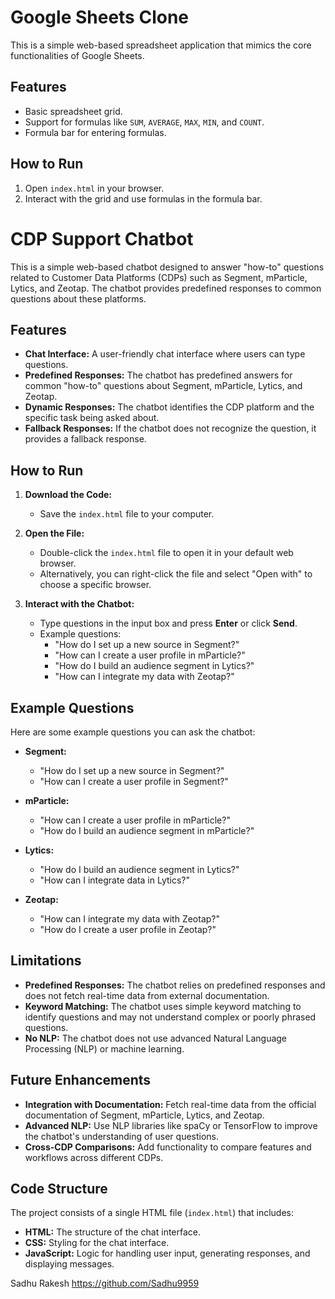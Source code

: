 # Google Sheets Clone

This is a simple web-based spreadsheet application that mimics the core functionalities of Google Sheets.

## Features
- Basic spreadsheet grid.
- Support for formulas like `SUM`, `AVERAGE`, `MAX`, `MIN`, and `COUNT`.
- Formula bar for entering formulas.

## How to Run
1. Open `index.html` in your browser.
2. Interact with the grid and use formulas in the formula bar.
   


# CDP Support Chatbot

This is a simple web-based chatbot designed to answer "how-to" questions related to Customer Data Platforms (CDPs) such as Segment, mParticle, Lytics, and Zeotap. The chatbot provides predefined responses to common questions about these platforms.

## Features

- **Chat Interface:** A user-friendly chat interface where users can type questions.
- **Predefined Responses:** The chatbot has predefined answers for common "how-to" questions about Segment, mParticle, Lytics, and Zeotap.
- **Dynamic Responses:** The chatbot identifies the CDP platform and the specific task being asked about.
- **Fallback Responses:** If the chatbot does not recognize the question, it provides a fallback response.

## How to Run

1. **Download the Code:**
   - Save the `index.html` file to your computer.

2. **Open the File:**
   - Double-click the `index.html` file to open it in your default web browser.
   - Alternatively, you can right-click the file and select "Open with" to choose a specific browser.

3. **Interact with the Chatbot:**
   - Type questions in the input box and press **Enter** or click **Send**.
   - Example questions:
     - "How do I set up a new source in Segment?"
     - "How can I create a user profile in mParticle?"
     - "How do I build an audience segment in Lytics?"
     - "How can I integrate my data with Zeotap?"

## Example Questions

Here are some example questions you can ask the chatbot:

- **Segment:**
  - "How do I set up a new source in Segment?"
  - "How can I create a user profile in Segment?"

- **mParticle:**
  - "How can I create a user profile in mParticle?"
  - "How do I build an audience segment in mParticle?"

- **Lytics:**
  - "How do I build an audience segment in Lytics?"
  - "How can I integrate data in Lytics?"

- **Zeotap:**
  - "How can I integrate my data with Zeotap?"
  - "How do I create a user profile in Zeotap?"

## Limitations

- **Predefined Responses:** The chatbot relies on predefined responses and does not fetch real-time data from external documentation.
- **Keyword Matching:** The chatbot uses simple keyword matching to identify questions and may not understand complex or poorly phrased questions.
- **No NLP:** The chatbot does not use advanced Natural Language Processing (NLP) or machine learning.

## Future Enhancements

- **Integration with Documentation:** Fetch real-time data from the official documentation of Segment, mParticle, Lytics, and Zeotap.
- **Advanced NLP:** Use NLP libraries like spaCy or TensorFlow to improve the chatbot's understanding of user questions.
- **Cross-CDP Comparisons:** Add functionality to compare features and workflows across different CDPs.

## Code Structure

The project consists of a single HTML file (`index.html`) that includes:
- **HTML:** The structure of the chat interface.
- **CSS:** Styling for the chat interface.
- **JavaScript:** Logic for handling user input, generating responses, and displaying messages.

Sadhu Rakesh
https://github.com/Sadhu9959
